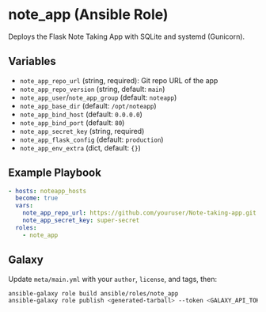 # note_app (Ansible Role)

Deploys the Flask Note Taking App with SQLite and systemd (Gunicorn).

## Variables

- `note_app_repo_url` (string, required): Git repo URL of the app
- `note_app_repo_version` (string, default: `main`)
- `note_app_user`/`note_app_group` (default: `noteapp`)
- `note_app_base_dir` (default: `/opt/noteapp`)
- `note_app_bind_host` (default: `0.0.0.0`)
- `note_app_bind_port` (default: `80`)
- `note_app_secret_key` (string, required)
- `note_app_flask_config` (default: `production`)
- `note_app_env_extra` (dict, default: `{}`)

## Example Playbook

```yaml
- hosts: noteapp_hosts
  become: true
  vars:
    note_app_repo_url: https://github.com/youruser/Note-taking-app.git
    note_app_secret_key: super-secret
  roles:
    - note_app
```

## Galaxy

Update `meta/main.yml` with your `author`, `license`, and tags, then:

```bash
ansible-galaxy role build ansible/roles/note_app
ansible-galaxy role publish <generated-tarball> --token <GALAXY_API_TOKEN>
```


